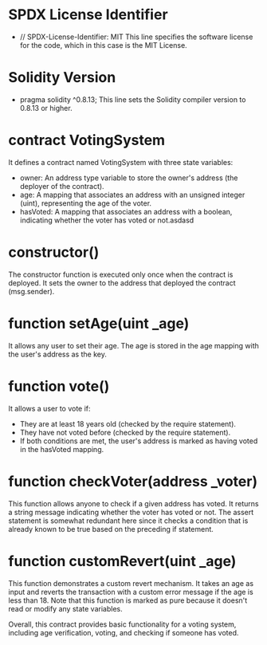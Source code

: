 # SPDX License Identifier
* // SPDX-License-Identifier: MIT
This line specifies the software license for the code, which in this case is the MIT License.

# Solidity Version
* pragma solidity ^0.8.13;
This line sets the Solidity compiler version to 0.8.13 or higher.

# contract VotingSystem 
It defines a contract named VotingSystem with three state variables:
* owner: An address type variable to store the owner's address (the deployer of the contract).
* age: A mapping that associates an address with an unsigned integer (uint), representing the age of the voter.
* hasVoted: A mapping that associates an address with a boolean, indicating whether the voter has voted or not.asdasd

# constructor() 
The constructor function is executed only once when the contract is deployed. It sets the owner to the address that deployed the contract (msg.sender).

# function setAge(uint _age)
It allows any user to set their age. The age is stored in the age mapping with the user's address as the key.

# function vote() 
It allows a user to vote if:
* They are at least 18 years old (checked by the require statement).
* They have not voted before (checked by the require statement).
* If both conditions are met, the user's address is marked as having voted in the hasVoted mapping.

# function checkVoter(address _voter) 
This function allows anyone to check if a given address has voted. It returns a string message indicating whether the voter has voted or not. The assert statement is somewhat redundant here since it checks a condition that is already known to be true based on the preceding if statement.

#  function customRevert(uint _age) 
This function demonstrates a custom revert mechanism. It takes an age as input and reverts the transaction with a custom error message if the age is less than 18. Note that this function is marked as pure because it doesn't read or modify any state variables.

Overall, this contract provides basic functionality for a voting system, including age verification, voting, and checking if someone has voted.
